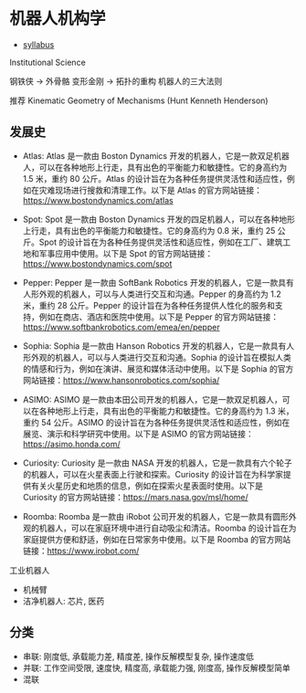 # 机器人机构学

- <a class="Pages" target="_blank" href="assets/syllabus.pdf">syllabus</a>

Institutional Science

钢铁侠 -> 外骨骼
变形金刚 -> 拓扑的重构
机器人的三大法则

推荐 Kinematic Geometry of Mechanisms (Hunt Kenneth Henderson)

## 发展史

- Atlas: Atlas 是一款由 Boston Dynamics 开发的机器人，它是一款双足机器人，可以在各种地形上行走，具有出色的平衡能力和敏捷性。它的身高约为 1.5 米，重约 80 公斤。Atlas 的设计旨在为各种任务提供灵活性和适应性，例如在灾难现场进行搜救和清理工作。以下是 Atlas 的官方网站链接：https://www.bostondynamics.com/atlas

- Spot: Spot 是一款由 Boston Dynamics 开发的四足机器人，可以在各种地形上行走，具有出色的平衡能力和敏捷性。它的身高约为 0.8 米，重约 25 公斤。Spot 的设计旨在为各种任务提供灵活性和适应性，例如在工厂、建筑工地和军事应用中使用。以下是 Spot 的官方网站链接：https://www.bostondynamics.com/spot

- Pepper: Pepper 是一款由 SoftBank Robotics 开发的机器人，它是一款具有人形外观的机器人，可以与人类进行交互和沟通。Pepper 的身高约为 1.2 米，重约 28 公斤。Pepper 的设计旨在为各种任务提供人性化的服务和支持，例如在商店、酒店和医院中使用。以下是 Pepper 的官方网站链接：https://www.softbankrobotics.com/emea/en/pepper

- Sophia: Sophia 是一款由 Hanson Robotics 开发的机器人，它是一款具有人形外观的机器人，可以与人类进行交互和沟通。Sophia 的设计旨在模拟人类的情感和行为，例如在演讲、展览和媒体活动中使用。以下是 Sophia 的官方网站链接：https://www.hansonrobotics.com/sophia/

- ASIMO: ASIMO 是一款由本田公司开发的机器人，它是一款双足机器人，可以在各种地形上行走，具有出色的平衡能力和敏捷性。它的身高约为 1.3 米，重约 54 公斤。ASIMO 的设计旨在为各种任务提供灵活性和适应性，例如在展览、演示和科学研究中使用。以下是 ASIMO 的官方网站链接：https://asimo.honda.com/

- Curiosity: Curiosity 是一款由 NASA 开发的机器人，它是一款具有六个轮子的机器人，可以在火星表面上行驶和探索。Curiosity 的设计旨在为科学家提供有关火星历史和地质的信息，例如在探索火星表面时使用。以下是 Curiosity 的官方网站链接：https://mars.nasa.gov/msl/home/

- Roomba: Roomba 是一款由 iRobot 公司开发的机器人，它是一款具有圆形外观的机器人，可以在家庭环境中进行自动吸尘和清洁。Roomba 的设计旨在为家庭提供方便和舒适，例如在日常家务中使用。以下是 Roomba 的官方网站链接：https://www.irobot.com/

工业机器人

- 机械臂
- 洁净机器人: 芯片, 医药

## 分类

- 串联: 刚度低, 承载能力差, 精度差, 操作反解模型复杂, 操作速度低
- 并联: 工作空间受限, 速度快, 精度高, 承载能力强, 刚度高, 操作反解模型简单
- 混联
